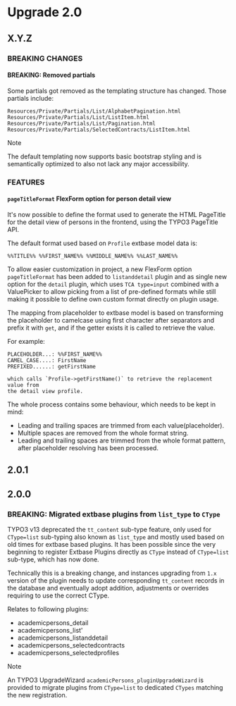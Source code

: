 # Upgrade 2.0

## X.Y.Z

### BREAKING CHANGES

#### BREAKING: Removed partials

Some partials got removed as the templating structure has changed. Those partials include:

`Resources/Private/Partials/List/AlphabetPagination.html`
`Resources/Private/Partials/List/ListItem.html`
`Resources/Private/Partials/List/Pagination.html`
`Resources/Private/Partials/SelectedContracts/ListItem.html`

> [!NOTE]
> The default templating now supports basic bootstrap styling and is semantically optimized
> to also not lack any major accessibility.

### FEATURES

#### `pageTitleFormat` FlexForm option for person detail view

It's now possible to define the format used to generate the HTML PageTitle for
the detail view of persons in the frontend, using the TYPO3 PageTitle API.

The default format used based on `Profile` extbase model data is:

```
%%TITLE%% %%FIRST_NAME%% %%MIDDLE_NAME%% %%LAST_NAME%%
```

To allow easier customization in project, a new FlexForm option `pageTitleFormat`
has been added to `listanddetail` plugin and as single new option for the `detail`
plugin, which uses `TCA type=input` combined with a ValuePicker to allow picking
from a list of pre-defined formats while still making it possible to define own
custom format directly on plugin usage.

The mapping from placeholder to extbase model is based on transforming the
placeholder to camelcase using first character after separators and prefix
it with `get`, and if the getter exists it is called to retrieve the value.

For example:

```
PLACEHOLDER...: %%FIRST_NAME%%
CAMEL_CASE....: FirstName
PREFIXED......: getFirstName

which calls `Profile->getFirstName()` to retrieve the replacement value from
the detail view profile.
```

The whole process contains some behaviour, which needs to be kept in mind:

* Leading and trailing spaces are trimmed from each value(placeholder).
* Multiple spaces are removed from the whole format string.
* Leading and trailing spaces are trimmed from the whole format pattern, after
  placeholder resolving has been processed.

## 2.0.1

## 2.0.0

### BREAKING: Migrated extbase plugins from `list_type` to `CType`

TYPO3 v13 deprecated the `tt_content` sub-type feature, only used for `CType=list` sub-typing also known
as `list_type` and mostly used based on old times for extbase based plugins. It has been possible since
the very beginning to register Extbase Plugins directly as `CType` instead of `CType=list` sub-type, which
has now done.

Technically this is a breaking change, and instances upgrading from `1.x` version of the plugin needs to
update corresponding `tt_content` records in the database and eventually adopt addition, adjustments or
overrides requiring to use the correct CType.

Relates to following plugins:

* academicpersons_detail
* academicpersons_list'
* academicpersons_listanddetail
* academicpersons_selectedcontracts
* academicpersons_selectedprofiles

> [!NOTE]
> An TYPO3 UpgradeWizard `academicPersons_pluginUpgradeWizard` is provided to migrate
> plugins from `CType=list` to dedicated `CTypes` matching the new registration.
